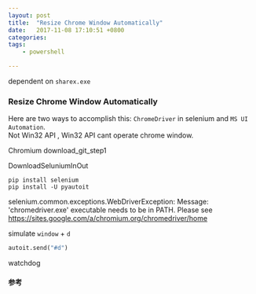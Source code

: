 ```yaml
---
layout: post
title:  "Resize Chrome Window Automatically"
date:   2017-11-08 17:10:51 +0800
categories:  
tags: 
    - powershell

---
```


dependent on `sharex.exe`

### Resize Chrome Window Automatically ###
Here are two ways to accomplish this: `ChromeDriver` in selenium and `MS UI Automation`.   
Not Win32 API , Win32 API cant operate chrome window.   

Chromium
download_git_step1

DownloadSeluniumInOut


```
pip install selenium
pip install -U pyautoit
```
selenium.common.exceptions.WebDriverException: Message: 'chromedriver.exe' executable needs to be in PATH. Please see https://sites.google.com/a/chromium.org/chromedriver/home



simulate `window` + `d`
```python
autoit.send("#d")
```
	
watchdog



#### 参考 ####

